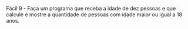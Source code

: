 Fácil 9 - Faça um programa que receba a idade de dez pessoas e que calcule e mostre a quantidade de pessoas com idade maior ou igual a 18 anos.